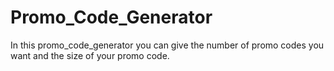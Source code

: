 # Promo_Code_Generator
In this promo_code_generator you can give the number of promo codes you want and the size of your promo code.
